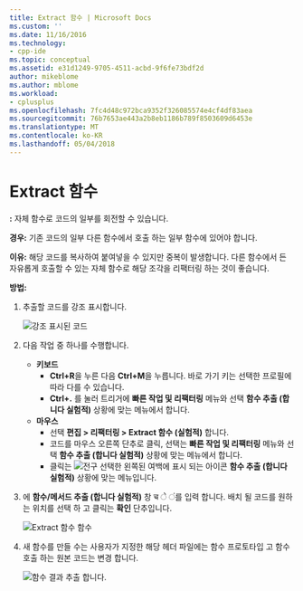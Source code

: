 ```yaml
---
title: Extract 함수 | Microsoft Docs
ms.custom: ''
ms.date: 11/16/2016
ms.technology:
- cpp-ide
ms.topic: conceptual
ms.assetid: e31d1249-9705-4511-acbd-9f6fe73bdf2d
author: mikeblome
ms.author: mblome
ms.workload:
- cplusplus
ms.openlocfilehash: 7fc4d48c972bca9352f326085574e4cf4df83aea
ms.sourcegitcommit: 76b7653ae443a2b8eb1186b789f8503609d6453e
ms.translationtype: MT
ms.contentlocale: ko-KR
ms.lasthandoff: 05/04/2018
---
```

# <a name="extract-function"></a>Extract 함수
**:** 자체 함수로 코드의 일부를 회전할 수 있습니다.

**경우:** 기존 코드의 일부 다른 함수에서 호출 하는 일부 함수에 있어야 합니다.  

**이유:** 해당 코드를 복사하여 붙여넣을 수 있지만 중복이 발생합니다.  다른 함수에서 든 자유롭게 호출할 수 있는 자체 함수로 해당 조각을 리팩터링 하는 것이 좋습니다.

**방법:**

1. 추출할 코드를 강조 표시합니다.

   ![강조 표시된 코드](images/extractfunction_highlight.png)

1. 다음 작업 중 하나를 수행합니다.
   * **키보드**
     * **Ctrl+R**을 누른 다음 **Ctrl+M**을 누릅니다.  바로 가기 키는 선택한 프로필에 따라 다를 수 있습니다.
     * **Ctrl+.** 를 눌러 트리거에 **빠른 작업 및 리팩터링** 메뉴와 선택 **함수 추출 (합니다 실험적)** 상황에 맞는 메뉴에서 합니다.
   * **마우스**
     * 선택 **편집 > 리팩터링 > Extract 함수 (실험적)** 합니다.
     * 코드를 마우스 오른쪽 단추로 클릭, 선택는 **빠른 작업 및 리팩터링** 메뉴와 선택 **함수 추출 (합니다 실험적)** 상황에 맞는 메뉴에서 합니다.
     * 클릭는 ![전구](images/bulb.png) 선택한 왼쪽된 여백에 표시 되는 아이콘 **함수 추출 (합니다 실험적)** 상황에 맞는 메뉴입니다.

1. 에 **함수/메서드 추출 (합니다 실험적)** 창 च े ं를 입력 합니다. 배치 될 코드를 원하는 위치를 선택 하 고 클릭는 **확인** 단추입니다.  

   ![Extract 함수 함수](images/extractfunction_dialog.png)

1. 새 함수를 만들 수는 사용자가 지정한 해당 헤더 파일에는 함수 프로토타입 고 함수 호출 하는 원본 코드는 변경 합니다.

   ![함수 결과 추출 합니다.](images/extractfunction_result.png)